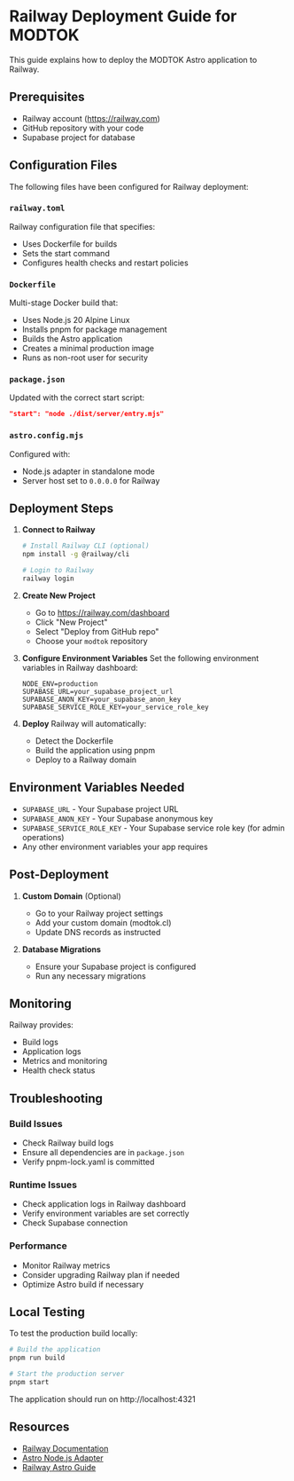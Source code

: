 # Railway Deployment Guide for MODTOK

This guide explains how to deploy the MODTOK Astro application to Railway.

## Prerequisites

- Railway account (https://railway.com)
- GitHub repository with your code
- Supabase project for database

## Configuration Files

The following files have been configured for Railway deployment:

### `railway.toml`
Railway configuration file that specifies:
- Uses Dockerfile for builds
- Sets the start command
- Configures health checks and restart policies

### `Dockerfile`
Multi-stage Docker build that:
- Uses Node.js 20 Alpine Linux
- Installs pnpm for package management
- Builds the Astro application
- Creates a minimal production image
- Runs as non-root user for security

### `package.json`
Updated with the correct start script:
```json
"start": "node ./dist/server/entry.mjs"
```

### `astro.config.mjs`
Configured with:
- Node.js adapter in standalone mode
- Server host set to `0.0.0.0` for Railway

## Deployment Steps

1. **Connect to Railway**
   ```bash
   # Install Railway CLI (optional)
   npm install -g @railway/cli

   # Login to Railway
   railway login
   ```

2. **Create New Project**
   - Go to https://railway.com/dashboard
   - Click "New Project"
   - Select "Deploy from GitHub repo"
   - Choose your `modtok` repository

3. **Configure Environment Variables**
   Set the following environment variables in Railway dashboard:
   ```
   NODE_ENV=production
   SUPABASE_URL=your_supabase_project_url
   SUPABASE_ANON_KEY=your_supabase_anon_key
   SUPABASE_SERVICE_ROLE_KEY=your_service_role_key
   ```

4. **Deploy**
   Railway will automatically:
   - Detect the Dockerfile
   - Build the application using pnpm
   - Deploy to a Railway domain

## Environment Variables Needed

- `SUPABASE_URL` - Your Supabase project URL
- `SUPABASE_ANON_KEY` - Your Supabase anonymous key
- `SUPABASE_SERVICE_ROLE_KEY` - Your Supabase service role key (for admin operations)
- Any other environment variables your app requires

## Post-Deployment

1. **Custom Domain** (Optional)
   - Go to your Railway project settings
   - Add your custom domain (modtok.cl)
   - Update DNS records as instructed

2. **Database Migrations**
   - Ensure your Supabase project is configured
   - Run any necessary migrations

## Monitoring

Railway provides:
- Build logs
- Application logs
- Metrics and monitoring
- Health check status

## Troubleshooting

### Build Issues
- Check Railway build logs
- Ensure all dependencies are in `package.json`
- Verify pnpm-lock.yaml is committed

### Runtime Issues
- Check application logs in Railway dashboard
- Verify environment variables are set correctly
- Check Supabase connection

### Performance
- Monitor Railway metrics
- Consider upgrading Railway plan if needed
- Optimize Astro build if necessary

## Local Testing

To test the production build locally:

```bash
# Build the application
pnpm run build

# Start the production server
pnpm start
```

The application should run on http://localhost:4321

## Resources

- [Railway Documentation](https://docs.railway.com/)
- [Astro Node.js Adapter](https://docs.astro.build/en/guides/integrations-guide/node/)
- [Railway Astro Guide](https://docs.railway.com/guides/astro)